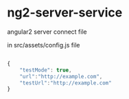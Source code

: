 # ng2-server-service
angular2 server connect file

in src/assets/config.js file
```javascript

{
	"testMode": true,
	"url":"http://example.com",
	"testUrl":"http://example.com"
}

```
